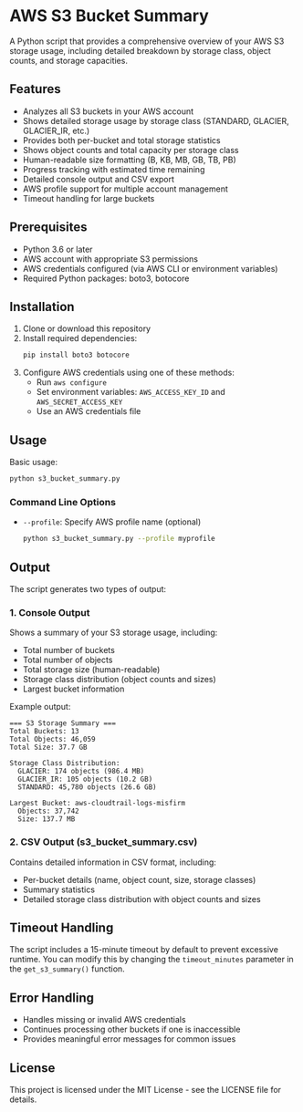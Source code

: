 # AWS S3 Bucket Summary

A Python script that provides a comprehensive overview of your AWS S3 storage usage, including detailed breakdown by storage class, object counts, and storage capacities.

## Features

- Analyzes all S3 buckets in your AWS account
- Shows detailed storage usage by storage class (STANDARD, GLACIER, GLACIER_IR, etc.)
- Provides both per-bucket and total storage statistics
- Shows object counts and total capacity per storage class
- Human-readable size formatting (B, KB, MB, GB, TB, PB)
- Progress tracking with estimated time remaining
- Detailed console output and CSV export
- AWS profile support for multiple account management
- Timeout handling for large buckets

## Prerequisites

- Python 3.6 or later
- AWS account with appropriate S3 permissions
- AWS credentials configured (via AWS CLI or environment variables)
- Required Python packages: boto3, botocore

## Installation

1. Clone or download this repository
2. Install required dependencies:
   ```bash
   pip install boto3 botocore
   ```
3. Configure AWS credentials using one of these methods:
   - Run `aws configure`
   - Set environment variables: `AWS_ACCESS_KEY_ID` and `AWS_SECRET_ACCESS_KEY`
   - Use an AWS credentials file

## Usage

Basic usage:
```bash
python s3_bucket_summary.py
```

### Command Line Options

- `--profile`: Specify AWS profile name (optional)
  ```bash
  python s3_bucket_summary.py --profile myprofile
  ```

## Output

The script generates two types of output:

### 1. Console Output

Shows a summary of your S3 storage usage, including:
- Total number of buckets
- Total number of objects
- Total storage size (human-readable)
- Storage class distribution (object counts and sizes)
- Largest bucket information

Example output:
```
=== S3 Storage Summary ===
Total Buckets: 13
Total Objects: 46,059
Total Size: 37.7 GB

Storage Class Distribution:
  GLACIER: 174 objects (986.4 MB)
  GLACIER_IR: 105 objects (10.2 GB)
  STANDARD: 45,780 objects (26.6 GB)

Largest Bucket: aws-cloudtrail-logs-misfirm
  Objects: 37,742
  Size: 137.7 MB
```

### 2. CSV Output (s3_bucket_summary.csv)

Contains detailed information in CSV format, including:
- Per-bucket details (name, object count, size, storage classes)
- Summary statistics
- Detailed storage class distribution with object counts and sizes

## Timeout Handling

The script includes a 15-minute timeout by default to prevent excessive runtime. You can modify this by changing the `timeout_minutes` parameter in the `get_s3_summary()` function.

## Error Handling

- Handles missing or invalid AWS credentials
- Continues processing other buckets if one is inaccessible
- Provides meaningful error messages for common issues

## License

This project is licensed under the MIT License - see the LICENSE file for details.